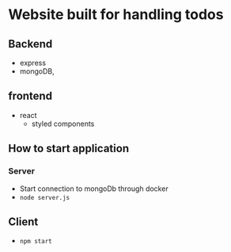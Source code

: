 # Website built for handling todos
## Backend 
- express
- mongoDB,
  
## frontend 
- react
  - styled components
  
## How to start application
### Server
- Start connection to mongoDb through docker
- `node server.js`

## Client
- `npm start`
